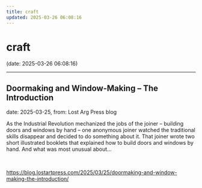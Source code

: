 ```yaml
---
title: craft
updated: 2025-03-26 06:08:16
---
```


# craft

(date: 2025-03-26 06:08:16)

---

## Doormaking and Window-Making – The Introduction

date: 2025-03-25, from: Lost Arg Press blog

As the Industrial Revolution mechanized the jobs of the joiner – building doors and windows by hand – one anonymous joiner watched the traditional skills disappear and decided to do something about it. That joiner wrote two short illustrated booklets that explained how to build doors and windows by hand. And what was most unusual about... 

<br> 

<https://blog.lostartpress.com/2025/03/25/doormaking-and-window-making-the-introduction/>

